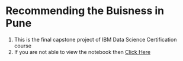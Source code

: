  # Recommending the Buisness in Pune
<ol><li>This is the final capstone project of IBM Data Science Certification course</li>
 <li>If you are not able to view the notebook then <a href="https://nbviewer.jupyter.org/github/1997vijay/Coursera_Capstone/blob/master/Buisness%20Recommending/Pune_Buisness_Recommandation.ipynb" _target="blank">Click Here</a></li>
 </ol>
